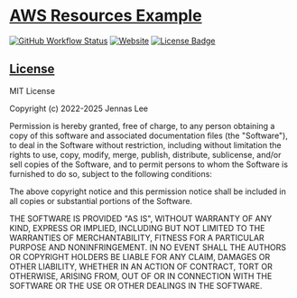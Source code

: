 # [AWS Resources Example](https://jennas-lee.github.io/aws-resources-example/)

[![GitHub Workflow Status](https://img.shields.io/github/actions/workflow/status/jennas-lee/aws-resources-example/ci.yaml)](https://github.com/jennas-lee/aws-resources-example/actions)
[![Website](https://img.shields.io/website?down_color=red&down_message=offline&up_color=green&up_message=online&url=https%3A%2F%2Fjennas-lee.github.io%2Faws-resources-example%2F)](https://jennas-lee.github.io/aws-resources-example/)
[![License Badge](https://img.shields.io/github/license/jennas-lee/aws-resources-example)](LICENSE)

## [License](LICENSE)

MIT License

Copyright (c) 2022-2025 Jennas Lee

Permission is hereby granted, free of charge, to any person obtaining a copy
of this software and associated documentation files (the "Software"), to deal
in the Software without restriction, including without limitation the rights
to use, copy, modify, merge, publish, distribute, sublicense, and/or sell
copies of the Software, and to permit persons to whom the Software is
furnished to do so, subject to the following conditions:

The above copyright notice and this permission notice shall be included in all
copies or substantial portions of the Software.

THE SOFTWARE IS PROVIDED "AS IS", WITHOUT WARRANTY OF ANY KIND, EXPRESS OR
IMPLIED, INCLUDING BUT NOT LIMITED TO THE WARRANTIES OF MERCHANTABILITY,
FITNESS FOR A PARTICULAR PURPOSE AND NONINFRINGEMENT. IN NO EVENT SHALL THE
AUTHORS OR COPYRIGHT HOLDERS BE LIABLE FOR ANY CLAIM, DAMAGES OR OTHER
LIABILITY, WHETHER IN AN ACTION OF CONTRACT, TORT OR OTHERWISE, ARISING FROM,
OUT OF OR IN CONNECTION WITH THE SOFTWARE OR THE USE OR OTHER DEALINGS IN THE
SOFTWARE.